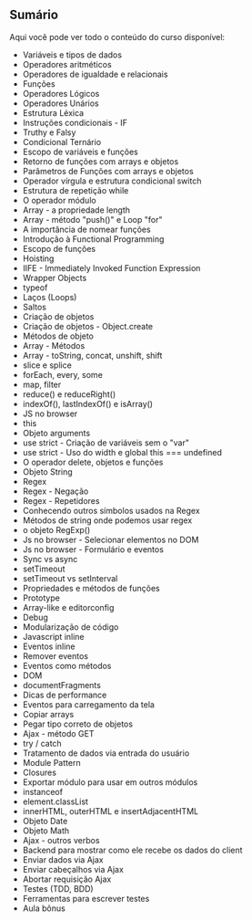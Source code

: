 ## Sumário

Aqui você pode ver todo o conteúdo do curso disponível:

- Variáveis e tipos de dados
- Operadores aritméticos
- Operadores de igualdade e relacionais
- Funções
- Operadores Lógicos
- Operadores Unários
- Estrutura Léxica
- Instruções condicionais - IF
- Truthy e Falsy
- Condicional Ternário
- Escopo de variáveis e funções
- Retorno de funções com arrays e objetos
- Parâmetros de Funções com arrays e objetos
- Operador vírgula e estrutura condicional switch
- Estrutura de repetição while
- O operador módulo
- Array - a propriedade length
- Array - método "push()" e Loop "for"
- A importância de nomear funções
- Introdução à Functional Programming
- Escopo de funções
- Hoisting
- IIFE - Immediately Invoked Function Expression
- Wrapper Objects
- typeof
- Laços (Loops)
- Saltos
- Criação de objetos
- Criação de objetos - Object.create
- Métodos de objeto
- Array - Métodos
- Array - toString, concat, unshift, shift
- slice e splice
- forEach, every, some
- map, filter
- reduce() e reduceRight()
- indexOf(), lastIndexOf() e isArray()
- JS no browser
- this
- Objeto arguments
- use strict - Criação de variáveis sem o "var"
- use strict - Uso do width e global this === undefined
- O operador delete, objetos e funções
- Objeto String
- Regex
- Regex - Negação
- Regex - Repetidores
- Conhecendo outros símbolos usados na Regex
- Métodos de string onde podemos usar regex
- o objeto RegExp()
- Js no browser - Selecionar elementos no DOM
- Js no browser - Formulário e eventos
- Sync vs async
- setTimeout
- setTimeout vs setInterval
- Propriedades e métodos de funções
- Prototype
- Array-like e editorconfig
- Debug
- Modularização de código
- Javascript inline
- Eventos inline
- Remover eventos
- Eventos como métodos
- DOM
- documentFragments
- Dicas de performance
- Eventos para carregamento da tela
- Copiar arrays
- Pegar tipo correto de objetos
- Ajax - método GET
- try / catch 
- Tratamento de dados via entrada do usuário
- Module Pattern
- Closures
- Exportar módulo para usar em outros módulos
- instanceof
- element.classList
- innerHTML, outerHTML e insertAdjacentHTML
- Objeto Date
- Objeto Math
- Ajax - outros verbos
- Backend para mostrar como ele recebe os dados do client
- Enviar dados via Ajax
- Enviar cabeçalhos via Ajax
- Abortar requisição Ajax
- Testes (TDD, BDD)
- Ferramentas para escrever testes
- Aula bônus
